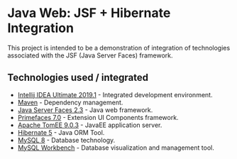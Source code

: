 # Java Web: JSF + Hibernate Integration

This project is intended to be a demonstration of integration of technologies associated with the JSF (Java Server Faces)
framework.

## Technologies used / integrated

* [Intellij IDEA Ultimate 2019.1](https://www.googleadservices.com/pagead/aclk?sa=L&ai=DChcSEwjer6LMw_ToAhWCDZEKHeu0B4UYABAAGgJjZQ&ohost=www.google.com&cid=CAESP-D2EdcdLVKrIAEJH20sCaApOpe42rdSJFCFPaPDmP6g2rQn1sydmSDoEdcjcy-FD04VSiRCbvrv3E39T3_FUw&sig=AOD64_2m3XgVhR4__s-uVtSMYlgwopFLwg&q=&ved=2ahUKEwjv15vMw_ToAhXnLLkGHXNYBZgQ0Qx6BAgfEAE&adurl=) - Integrated development environment.
* [Maven](https://maven.apache.org/) - Dependency management.
* [Java Server Faces 2.3](https://www.oracle.com/java/technologies/javaserverfaces.html) - Java web framework.
* [Primefaces 7.0](https://www.primefaces.org/) - Extension UI Components framework.
* [Apache TomEE 9.0.3](http://tomee.apache.org/) - JavaEE application server.
* [Hibernate 5](https://hibernate.org/) - Java ORM Tool.
* [MySQL 8](https://www.mysql.com/) - Database technology.
* [MySQL Workbench](https://www.mysql.com/products/workbench/) - Database visualization and management tool.

